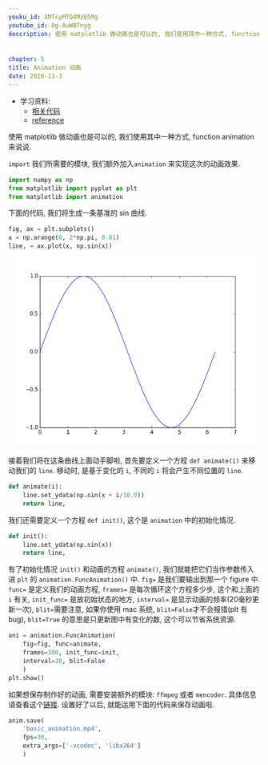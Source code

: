 ```yaml
---
youku_id: XMTcyMTQ4MzQ5Mg
youtube_id: 0g-AuWBTnyg
description: 使用 matplotlib 做动画也是可以的, 我们使用其中一种方式, function animation 来说说.


chapter: 5
title: Animation 动画
date: 2016-11-3
---
```

* 学习资料:
  * [相关代码](https://github.com/MorvanZhou/tutorials/blob/master/matplotlibTUT/plt19_animation.py)
  * [reference](http://matplotlib.org/examples/animation/simple_anim.html)
  
使用 matplotlib 做动画也是可以的, 我们使用其中一种方式, function animation 来说说.

`import` 我们所需要的模块, 我们额外加入`animation` 来实现这次的动画效果. 

```python
import numpy as np
from matplotlib import pyplot as plt
from matplotlib import animation
```

下面的代码, 我们将生成一条基准的 sin 曲线.

```python
fig, ax = plt.subplots()
x = np.arange(0, 2*np.pi, 0.01)
line, = ax.plot(x, np.sin(x))
```

<img class="course-image" src="/static/results/plt/5_1_1.png">

接着我们将在这条曲线上面动手脚啦, 首先要定义一个方程 `def animate(i)` 
来移动我们的 `line`. 移动时, 是基于变化的 `i`, 不同的 `i` 
将会产生不同位置的 `line`.

```python
def animate(i):
    line.set_ydata(np.sin(x + i/10.0)) 
    return line,
```

我们还需要定义一个方程 `def init()`, 这个是 `animation` 中的初始化情况.

```python
def init():
    line.set_ydata(np.sin(x))
    return line,
```

有了初始化情况 `init()` 和动画的方程 `animate()`, 我们就能把它们当作参数传入进 
`plt` 的 `animation.FuncAnimation()` 中. `fig=` 是我们要输出到那一个 figure 中.
`func=` 是定义我们的动画方程, `frames=` 是每次循环这个方程多少步, 这个和上面的 `i` 有关,
`init_func=` 是放初始状态的地方, `interval=` 是显示动画的频率(20毫秒更新一次),
`blit=`需要注意, 如果你使用 mac 系统, `blit=False`才不会报错(plt 有 bug), 
 `blit=True` 的意思是只更新图中有变化的数, 这个可以节省系统资源.

```python
ani = animation.FuncAnimation(
    fig=fig, func=animate, 
    frames=100, init_func=init,
    interval=20, blit=False
    )
plt.show()
```

如果想保存制作好的动画, 需要安装额外的模块: `ffmpeg` 或者 `mencoder`. 
具体信息请查看这个[链接](http://matplotlib.sourceforge.net/api/animation_api.html).
设置好了以后, 就能运用下面的代码来保存动画啦.

```python
anim.save(
    'basic_animation.mp4', 
    fps=30, 
    extra_args=['-vcodec', 'libx264']
    )
```